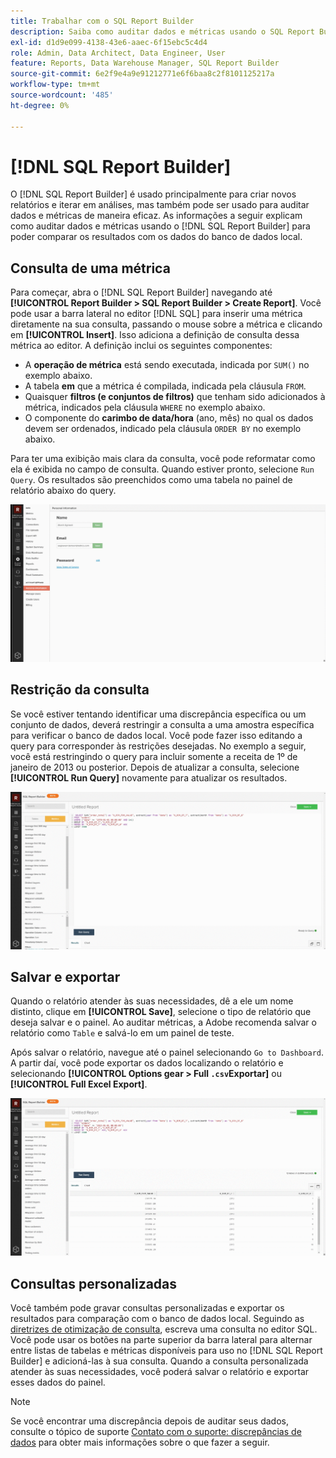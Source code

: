 ```yaml
---
title: Trabalhar com o SQL Report Builder
description: Saiba como auditar dados e métricas usando o SQL Report Builder para poder comparar os resultados com os dados do banco de dados local.
exl-id: d1d9e099-4138-43e6-aaec-6f15ebc5c4d4
role: Admin, Data Architect, Data Engineer, User
feature: Reports, Data Warehouse Manager, SQL Report Builder
source-git-commit: 6e2f9e4a9e91212771e6f6baa8c2f8101125217a
workflow-type: tm+mt
source-wordcount: '485'
ht-degree: 0%

---
```


# [!DNL SQL Report Builder]

O [!DNL SQL Report Builder] é usado principalmente para criar novos relatórios e iterar em análises, mas também pode ser usado para auditar dados e métricas de maneira eficaz. As informações a seguir explicam como auditar dados e métricas usando o [!DNL SQL Report Builder] para poder comparar os resultados com os dados do banco de dados local.

## Consulta de uma métrica

Para começar, abra o [!DNL SQL Report Builder] navegando até **[!UICONTROL Report Builder > SQL Report Builder > Create Report]**. Você pode usar a barra lateral no editor [!DNL SQL] para inserir uma métrica diretamente na sua consulta, passando o mouse sobre a métrica e clicando em **[!UICONTROL Insert]**. Isso adiciona a definição de consulta dessa métrica ao editor. A definição inclui os seguintes componentes:

- A **operação de métrica** está sendo executada, indicada por `SUM()` no exemplo abaixo.
- A tabela **em** que a métrica é compilada, indicada pela cláusula `FROM`.
- Quaisquer **filtros (e conjuntos de filtros)** que tenham sido adicionados à métrica, indicados pela cláusula `WHERE` no exemplo abaixo.
- O componente do **carimbo de data/hora** (ano, mês) no qual os dados devem ser ordenados, indicado pela cláusula `ORDER BY` no exemplo abaixo.

Para ter uma exibição mais clara da consulta, você pode reformatar como ela é exibida no campo de consulta. Quando estiver pronto, selecione `Run Query`. Os resultados são preenchidos como uma tabela no painel de relatório abaixo do query.

![](../../assets/run-query-results.gif)

## Restrição da consulta

Se você estiver tentando identificar uma discrepância específica ou um conjunto de dados, deverá restringir a consulta a uma amostra específica para verificar o banco de dados local. Você pode fazer isso editando a query para corresponder às restrições desejadas. No exemplo a seguir, você está restringindo o query para incluir somente a receita de 1º de janeiro de 2013 ou posterior. Depois de atualizar a consulta, selecione **[!UICONTROL Run Query]** novamente para atualizar os resultados.

![](../../assets/restricting-query.gif)

## Salvar e exportar

Quando o relatório atender às suas necessidades, dê a ele um nome distinto, clique em **[!UICONTROL Save]**, selecione o tipo de relatório que deseja salvar e o painel. Ao auditar métricas, a Adobe recomenda salvar o relatório como `Table` e salvá-lo em um painel de teste.

Após salvar o relatório, navegue até o painel selecionando `Go to Dashboard`. A partir daí, você pode exportar os dados localizando o relatório e selecionando **[!UICONTROL Options gear > Full `.csv`Exportar]** ou **[!UICONTROL Full Excel Export]**.

![](../../assets/export-dboard-data.gif)

## Consultas personalizadas

Você também pode gravar consultas personalizadas e exportar os resultados para comparação com o banco de dados local. Seguindo as [diretrizes de otimização de consulta](../../best-practices/optimizing-your-sql-queries.md), escreva uma consulta no editor SQL. Você pode usar os botões na parte superior da barra lateral para alternar entre listas de tabelas e métricas disponíveis para uso no [!DNL SQL Report Builder] e adicioná-las à sua consulta. Quando a consulta personalizada atender às suas necessidades, você poderá salvar o relatório e exportar esses dados do painel.

>[!NOTE]
>
>Se você encontrar uma discrepância depois de auditar seus dados, consulte o tópico de suporte [Contato com o suporte: discrepâncias de dados](https://experienceleague.adobe.com/docs/commerce-knowledge-base/kb/troubleshooting/miscellaneous/mbi-data-discrepancies.html?lang=pt-BR) para obter mais informações sobre o que fazer a seguir.
